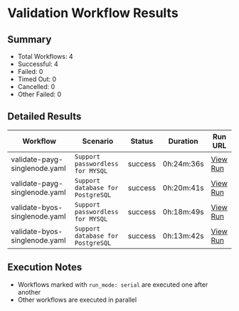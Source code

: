 # Validation Workflow Results

## Summary
- Total Workflows: 4
- Successful: 4
- Failed: 0
- Timed Out: 0
- Cancelled: 0
- Other Failed: 0

## Detailed Results

| Workflow | Scenario | Status | Duration | Run URL |
|----------|----------|---------|-----------|----------|
| validate-payg-singlenode.yaml | `Support passwordless for MYSQL` | success | 0h:24m:36s | [View Run](https://github.com/azure-javaee/rhel-jboss-templates/actions/runs/17196295417) |
| validate-payg-singlenode.yaml | `Support database for PostgreSQL` | success | 0h:20m:41s | [View Run](https://github.com/azure-javaee/rhel-jboss-templates/actions/runs/17196296373) |
| validate-byos-singlenode.yaml | `Support passwordless for MYSQL` | success | 0h:18m:49s | [View Run](https://github.com/azure-javaee/rhel-jboss-templates/actions/runs/17196297563) |
| validate-byos-singlenode.yaml | `Support database for PostgreSQL` | success | 0h:13m:42s | [View Run](https://github.com/azure-javaee/rhel-jboss-templates/actions/runs/17196299051) |


## Execution Notes
- Workflows marked with `run_mode: serial` are executed one after another
- Other workflows are executed in parallel
